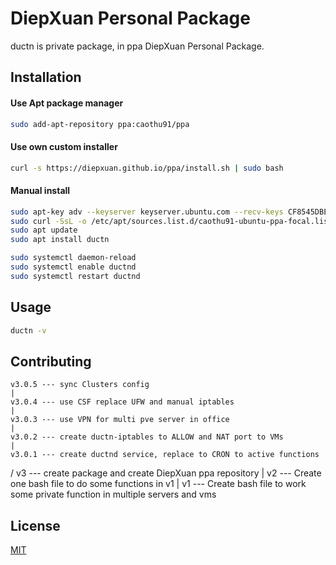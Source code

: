 # DiepXuan Personal Package

ductn is private package, in ppa DiepXuan Personal Package.

## Installation

#### Use Apt package manager
```bash
sudo add-apt-repository ppa:caothu91/ppa
```

#### Use own custom installer
```bash
curl -s https://diepxuan.github.io/ppa/install.sh | sudo bash
```

#### Manual install
```bash
sudo apt-key adv --keyserver keyserver.ubuntu.com --recv-keys CF8545DBEDD9351A
sudo curl -SsL -o /etc/apt/sources.list.d/caothu91-ubuntu-ppa-focal.list https://diepxuan.github.io/diepxuanppa/caothu91-ubuntu-ppa-focal.list
sudo apt update
sudo apt install ductn

sudo systemctl daemon-reload
sudo systemctl enable ductnd
sudo systemctl restart ductnd
```

## Usage

```bash
ductn -v
```

## Contributing

    v3.0.5 --- sync Clusters config
    |
    v3.0.4 --- use CSF replace UFW and manual iptables
    |
    v3.0.3 --- use VPN for multi pve server in office
    |
    v3.0.2 --- create ductn-iptables to ALLOW and NAT port to VMs
    |
    v3.0.1 --- create ductnd service, replace to CRON to active functions
  /
v3 --- create package and create DiepXuan ppa repository
 |
v2 --- Create one bash file to do some functions in v1
 |
v1 --- Create bash file to work some private function in multiple servers and vms

## License

[MIT](https://choosealicense.com/licenses/mit/)
